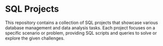 # SQL Projects

This repository contains a collection of SQL projects that showcase various database management and data analysis tasks. Each project focuses on a specific scenario or problem, providing SQL scripts and queries to solve or explore the given challenges.

